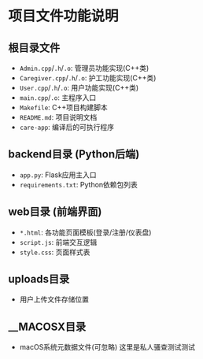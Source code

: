 # 项目文件功能说明

## 根目录文件
- `Admin.cpp`/`.h`/`.o`: 管理员功能实现(C++类)
- `Caregiver.cpp`/`.h`/`.o`: 护工功能实现(C++类)
- `User.cpp`/`.h`/`.o`: 用户功能实现(C++类)
- `main.cpp`/`.o`: 主程序入口
- `Makefile`: C++项目构建脚本
- `README.md`: 项目说明文档
- `care-app`: 编译后的可执行程序

## backend目录 (Python后端)
- `app.py`: Flask应用主入口
- `requirements.txt`: Python依赖包列表

## web目录 (前端界面)
- `*.html`: 各功能页面模板(登录/注册/仪表盘)
- `script.js`: 前端交互逻辑
- `style.css`: 页面样式表

## uploads目录
- 用户上传文件存储位置

## __MACOSX目录
- macOS系统元数据文件(可忽略)
这里是私人骚查测试测试